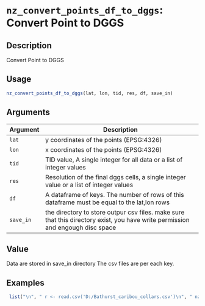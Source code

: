 # `nz_convert_points_df_to_dggs`: Convert Point to DGGS

## Description


 Convert Point to DGGS


## Usage

```r
nz_convert_points_df_to_dggs(lat, lon, tid, res, df, save_in)
```


## Arguments

Argument      |Description
------------- |----------------
```lat```     |     y coordinates of the points (EPSG:4326)
```lon```     |     x coordinates of the points (EPSG:4326)
```tid```     |     TID value, A single integer for all data or a list of integer values
```res```     |     Resolution of the final dggs cells, a single integer value or a list of integer values
```df```     |     A dataframe of keys. The number of rows of this dataframe must be equal to the lat,lon rows
```save_in```     |     the directory to store outpur csv files. make sure that this directory exist, you have write permission and engough disc space

## Value


 Data are stored in save_in directory The csv files are per each key.


## Examples

```r 
 list("\n", " r <- read.csv('D:/Bathurst_caribou_collars.csv')\n", " nz_convert_points_df_to_dggs(r$Latitude,r$Latitude,10,20,r,\"C:/result\")\n") 
 ``` 

